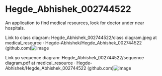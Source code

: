 # Hegde_Abhishek_002744522

An application to find medical resources, look for doctor under near hospitals.



Link to class diagram:
Hegde_Abhishek_002744522/class diagram.jpeg at medical_resource · Hegde-Abhishek/Hegde_Abhishek_002744522 (github.com)![image](https://user-images.githubusercontent.com/113559046/198928132-34c8d0af-9340-451a-afb1-7572a547d718.png)

Link yo sequence diagram:
Hegde_Abhishek_002744522/sequence diagram.pdf at medical_resource · Hegde-Abhishek/Hegde_Abhishek_002744522 (github.com)![image](https://user-images.githubusercontent.com/113559046/198928165-fbe4cb9e-acb5-4c7c-9980-f2d7a0c7513d.png)
